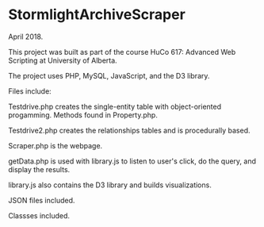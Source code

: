 # StormlightArchiveScraper
April 2018.

This project was built as part of the course HuCo 617: Advanced Web Scripting at University of Alberta.

The project uses PHP, MySQL, JavaScript, and the D3 library. 

Files include:

Testdrive.php creates the single-entity table with object-oriented progamming. Methods found in Property.php. 

Testdrive2.php creates the relationships tables and is procedurally based. 

Scraper.php is the webpage. 

getData.php is used with library.js to listen to user's click, do the query, and display the results. 

library.js also contains the D3 library and builds visualizations. 

JSON files included. 

Classses included. 
